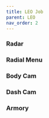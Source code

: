 ```yaml
---
title: LEO Job
parent: LEO
nav_order: 2
---
```


### Radar

### Radial Menu

### Body Cam

### Dash Cam

### Armory



